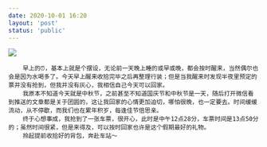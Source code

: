 ```yaml
---
date: 2020-10-01 16:20
layout: 'post'
status: 'public'
---
```

![](https://cdn.pixabay.com/photo/2016/03/09/09/37/road-1245901_1280.jpg)

        早上的⏰，基本上就是个摆设，无论前一天晚上睡的或早或晚，都会按时醒来，当然偶尔也会是因为水喝多了。今天早上醒来收拾完毕之后再整理行装；但是当我醒来时发现半夜里预定的票并没有抢到，但我并没有灰心，我相信自己今天可以回家。
        我原本不知道今天就是中秋节，之前甚至不知道国庆节和中秋节是一天，随后打开微信看到推送的文章都是关于团圆的，这让我回家的心情更加迫切，哪怕很晚，也一定要去。时间缓缓流动，从不停歇，而我们也在累年积岁，每逢佳节倍思亲。
        终于心想事成，我抢到了一张车票，很开心，此时是中午12点28分，车票时间是13点50分的；虽然时间很紧，但是来得及，可以按时回家也许是这个假期最好的礼物。
        拎起提前收拾好的背包，奔赴车站～


